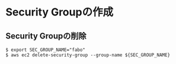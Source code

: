 # Security Groupの作成

## Security Groupの削除
```shell
$ export SEC_GROUP_NAME="fabo"
$ aws ec2 delete-security-group --group-name ${SEC_GROUP_NAME} 
```